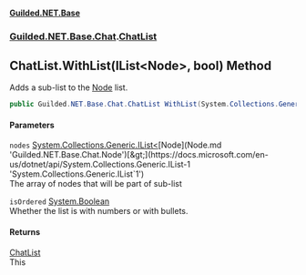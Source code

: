#### [Guilded.NET.Base](Guilded_NET_Base.md 'Guilded.NET.Base')
### [Guilded.NET.Base.Chat](Guilded_NET_Base.md#Guilded_NET_Base_Chat 'Guilded.NET.Base.Chat').[ChatList](ChatList.md 'Guilded.NET.Base.Chat.ChatList')
## ChatList.WithList(IList&lt;Node&gt;, bool) Method
Adds a sub-list to the [Node](Node.md 'Guilded.NET.Base.Chat.Node') list.  
```csharp
public Guilded.NET.Base.Chat.ChatList WithList(System.Collections.Generic.IList<Guilded.NET.Base.Chat.Node> nodes, bool isOrdered);
```
#### Parameters
<a name='Guilded_NET_Base_Chat_ChatList_WithList(System_Collections_Generic_IList_Guilded_NET_Base_Chat_Node__bool)_nodes'></a>
`nodes` [System.Collections.Generic.IList&lt;](https://docs.microsoft.com/en-us/dotnet/api/System.Collections.Generic.IList-1 'System.Collections.Generic.IList`1')[Node](Node.md 'Guilded.NET.Base.Chat.Node')[&gt;](https://docs.microsoft.com/en-us/dotnet/api/System.Collections.Generic.IList-1 'System.Collections.Generic.IList`1')  
The array of nodes that will be part of sub-list
  
<a name='Guilded_NET_Base_Chat_ChatList_WithList(System_Collections_Generic_IList_Guilded_NET_Base_Chat_Node__bool)_isOrdered'></a>
`isOrdered` [System.Boolean](https://docs.microsoft.com/en-us/dotnet/api/System.Boolean 'System.Boolean')  
Whether the list is with numbers or with bullets. 
  
#### Returns
[ChatList](ChatList.md 'Guilded.NET.Base.Chat.ChatList')  
This
